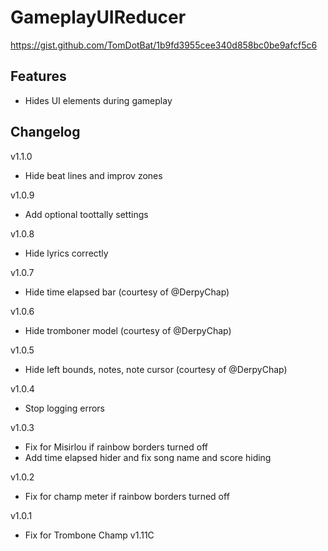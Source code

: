 # GameplayUIReducer

https://gist.github.com/TomDotBat/1b9fd3955cee340d858bc0be9afcf5c6

## Features
- Hides UI elements during gameplay

## Changelog
v1.1.0
- Hide beat lines and improv zones

v1.0.9
- Add optional toottally settings

v1.0.8
- Hide lyrics correctly

v1.0.7
- Hide time elapsed bar (courtesy of @DerpyChap)

v1.0.6
- Hide tromboner model (courtesy of @DerpyChap)

v1.0.5
- Hide left bounds, notes, note cursor (courtesy of @DerpyChap)

v1.0.4
- Stop logging errors

v1.0.3
- Fix for Misirlou if rainbow borders turned off
- Add time elapsed hider and fix song name and score hiding

v1.0.2
- Fix for champ meter if rainbow borders turned off

v1.0.1
- Fix for Trombone Champ v1.11C
